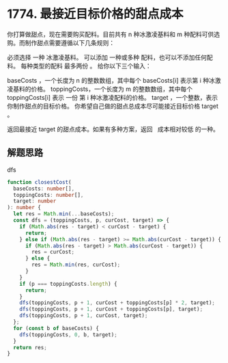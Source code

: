 # 1774. 最接近目标价格的甜点成本

你打算做甜点，现在需要购买配料。目前共有 n 种冰激凌基料和 m 种配料可供选购。而制作甜点需要遵循以下几条规则：

必须选择 一种 冰激凌基料。
可以添加 一种或多种 配料，也可以不添加任何配料。
每种类型的配料 最多两份 。
给你以下三个输入：

baseCosts ，一个长度为 n 的整数数组，其中每个 baseCosts[i] 表示第 i 种冰激凌基料的价格。
toppingCosts，一个长度为 m 的整数数组，其中每个 toppingCosts[i] 表示 一份 第 i 种冰激凌配料的价格。
target ，一个整数，表示你制作甜点的目标价格。
你希望自己做的甜点总成本尽可能接近目标价格 target 。

返回最接近 target 的甜点成本。如果有多种方案，返回   成本相对较低 的一种。

## 解题思路

dfs

```typescript
function closestCost(
  baseCosts: number[],
  toppingCosts: number[],
  target: number
): number {
  let res = Math.min(...baseCosts);
  const dfs = (toppingCosts, p, curCost, target) => {
    if (Math.abs(res - target) < curCost - target) {
      return;
    } else if (Math.abs(res - target) >= Math.abs(curCost - target)) {
      if (Math.abs(res - target) > Math.abs(curCost - target)) {
        res = curCost;
      } else {
        res = Math.min(res, curCost);
      }
    }
    if (p === toppingCosts.length) {
      return;
    }
    dfs(toppingCosts, p + 1, curCost + toppingCosts[p] * 2, target);
    dfs(toppingCosts, p + 1, curCost + toppingCosts[p], target);
    dfs(toppingCosts, p + 1, curCost, target);
  };
  for (const b of baseCosts) {
    dfs(toppingCosts, 0, b, target);
  }
  return res;
}
```
